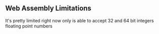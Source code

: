 ## Web Assembly Limitations



It's pretty limited right now only is able to accept 32 and 64 bit integers floating point numbers







